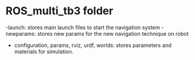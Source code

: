 # ROS_multi_tb3 folder

-launch: stores main launch files to start the navigation system
-newparams: stores new params for the new navigation technique on robot
- configuration, params, rviz, urdf, worlds: stores parameters and materials for simulation.
